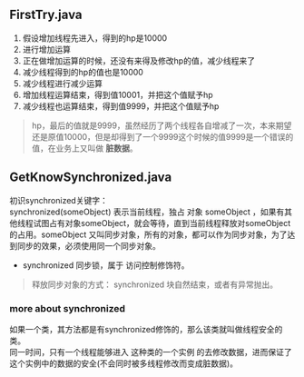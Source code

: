 ## FirstTry.java

1. 假设增加线程先进入，得到的hp是10000
2. 进行增加运算
3. 正在做增加运算的时候，还没有来得及修改hp的值，减少线程来了
4. 减少线程得到的hp的值也是10000
5. 减少线程进行减少运算
6. 增加线程运算结束，得到值10001，并把这个值赋予hp
7. 减少线程也运算结束，得到值9999，并把这个值赋予hp

>hp，最后的值就是9999，虽然经历了两个线程各自增减了一次，本来期望还是原值10000，但是却得到了一个9999这个时候的值9999是一个错误的值，在业务上又叫做 **脏数据**。

## GetKnowSynchronized.java

初识synchronized关键字：  
synchronized(someObject) 表示当前线程，独占 对象 someObject ，如果有其他线程试图占有对象someObject，就会等待，直到当前线程释放对someObject的占用。someObject 又叫同步对象，所有的对象，都可以作为同步对象，为了达到同步的效果，必须使用同一个同步对象。

* synchronized 同步锁，属于 访问控制修饰符。

>释放同步对象的方式： synchronized 块自然结束，或者有异常抛出。

### more about synchronized

如果一个类，其方法都是有synchronized修饰的，那么该类就叫做线程安全的类。  
同一时间，只有一个线程能够进入 这种类的一个实例 的去修改数据，进而保证了这个实例中的数据的安全(不会同时被多线程修改而变成脏数据)。
